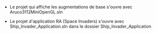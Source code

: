 * Le projet qui affiche les augmentations de base s'ouvre avec Aruco3112MiniOpenGL.sln
  
* Le projet d'application RA (Space Invaders) s'ouvre avec Ship_Invader_Application.sln dans le dossier Ship_Invader_Application
